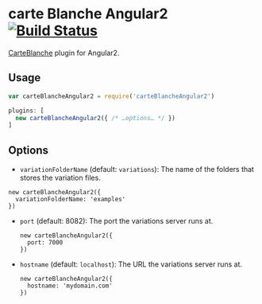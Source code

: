 # carte Blanche Angular2 [![Build Status][ci-img]][ci]

[CarteBlanche] plugin for Angular2.

[CarteBlanche]: https://github.com/pure-ui/carte-blanche
[ci-img]:  https://travis-ci.org/joaogarin/carte-blanche-angular2.svg
[ci]:      https://travis-ci.org/joaogarin/carte-blanche-angular2

## Usage

```js
var carteBlancheAngular2 = require('carteBlancheAngular2')

plugins: [
  new carteBlancheAngular2({ /* …options… */ })
]
```

## Options

- `variationFolderName` (default: `variations`): The name of the folders that stores the variation files.
```JS
new carteBlancheAngular2({
  variationFolderName: 'examples'
})
```

- `port` (default: 8082): The port the variations server runs at.
  ```JS
  new carteBlancheAngular2({
    port: 7000
  })
  ```

- `hostname` (default: `localhost`): The URL the variations server runs at.
  ```JS
  new carteBlancheAngular2({
    hostname: 'mydomain.com'
  })
  ```
